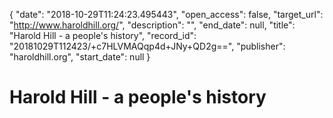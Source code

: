 {
  "date": "2018-10-29T11:24:23.495443", 
  "open_access": false, 
  "target_url": "http://www.haroldhill.org/", 
  "description": "", 
  "end_date": null, 
  "title": "Harold Hill - a people's history", 
  "record_id": "20181029T112423/+c7HLVMAQqp4d+JNy+QD2g==", 
  "publisher": "haroldhill.org", 
  "start_date": null
}

# Harold Hill - a people's history

